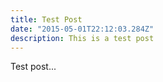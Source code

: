 ```yaml
---
title: Test Post
date: "2015-05-01T22:12:03.284Z"
description: This is a test post
---
```


Test post...

